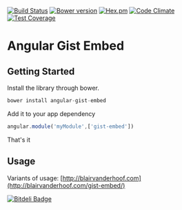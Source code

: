 [![Build Status](https://secure.travis-ci.org/pasupulaphani/angular-gist-embed.png?branch=master)](http://travis-ci.org/pasupulaphani/angular-gist-embed) [![Bower version](https://badge.fury.io/bo/angular-gist-embed.svg)](http://badge.fury.io/bo/angular-gist-embed) [![Hex.pm](http://img.shields.io/hexpm/l/plug.svg)]() [![Code Climate](https://codeclimate.com/github/pasupulaphani/angular-gist-embed/badges/gpa.svg)](https://codeclimate.com/github/pasupulaphani/angular-gist-embed) [![Test Coverage](https://codeclimate.com/github/pasupulaphani/angular-gist-embed/badges/coverage.svg)](https://codeclimate.com/github/pasupulaphani/angular-gist-embed)

Angular Gist Embed
=========
Getting Started
-----
Install the library through bower.
```js
bower install angular-gist-embed
```

Add it to your app dependency
```js
angular.module('myModule',['gist-embed'])
```

That's it

## Usage

Variants of usage: [http://blairvanderhoof.com](http://blairvanderhoof.com/gist-embed/)

[![Bitdeli Badge](https://d2weczhvl823v0.cloudfront.net/pasupulaphani/angular-gist-embed/trend.png)](https://bitdeli.com/free "Bitdeli Badge")

